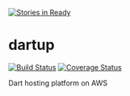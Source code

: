 [![Stories in Ready](https://badge.waffle.io/gjersvik/dartup.png?label=ready&title=Ready)](https://waffle.io/gjersvik/dartup)
# dartup
[![Build Status](https://travis-ci.org/gjersvik/dartup.svg?branch=master)](https://travis-ci.org/gjersvik/dartup)
[![Coverage Status](https://coveralls.io/repos/gjersvik/dartup/badge.svg)](https://coveralls.io/r/gjersvik/dartup)

Dart hosting platform on AWS
